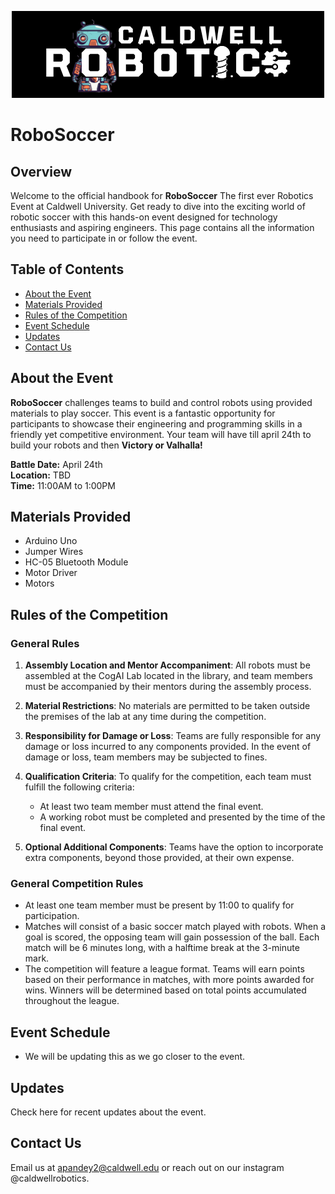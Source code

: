 <p align="center">
  <img src="robotic.png" alt="Description of Image">
</p>

<p align="center">

# **RoboSoccer**
</p>

## Overview

Welcome to the official handbook for **RoboSoccer** The first ever Robotics Event at Caldwell University. Get ready to dive into the exciting world of robotic soccer with this hands-on event designed for technology enthusiasts and aspiring engineers. This page contains all the information you need to participate in or follow the event.



## Table of Contents
- [About the Event](#about-the-event)
- [Materials Provided](#materials-provided)
- [Rules of the Competition](#rules-of-the-competition)
- [Event Schedule](#event-schedule)
- [Updates](#updates)
- [Contact Us](#contact-us)

## About the Event
**RoboSoccer** challenges teams to build and control robots using provided materials to play soccer. This event is a fantastic opportunity for participants to showcase their engineering and programming skills in a friendly yet competitive environment.
Your team will have till april 24th to build your robots and then **Victory or Valhalla!**
  
**Battle Date:** April 24th  
**Location:** TBD  
**Time:** 11:00AM to 1:00PM

## Materials Provided
- Arduino Uno
- Jumper Wires
- HC-05 Bluetooth Module
- Motor Driver
- Motors

## Rules of the Competition

### General Rules

1. **Assembly Location and Mentor Accompaniment**: All robots must be assembled at the CogAI Lab located in the library, and team members must be accompanied by their mentors during the assembly process.

2. **Material Restrictions**: No materials are permitted to be taken outside the premises of the lab at any time during the competition.

3. **Responsibility for Damage or Loss**: Teams are fully responsible for any damage or loss incurred to any components provided. In the event of damage or loss, team members may be subjected to fines.

4. **Qualification Criteria**: To qualify for the competition, each team must fulfill the following criteria:
   - At least two team member must attend the final event.
   - A working robot must be completed and presented by the time of the final event.

5. **Optional Additional Components**: Teams have the option to incorporate extra components, beyond those provided, at their own expense.

### General Competition Rules
- At least one team member must be present by 11:00 to qualify for participation.
- Matches will consist of a basic soccer match played with robots. When a goal is scored, the opposing team will gain possession of the ball. Each match will be 6 minutes long, with a halftime break at the 3-minute mark.
- The competition will feature a league format. Teams will earn points based on their performance in matches, with more points awarded for wins. Winners will be determined based on total points accumulated throughout the league.


## Event Schedule
- We will be updating this as we go closer to the event.


## Updates
Check here for recent updates about the event.

## Contact Us
Email us at  apandey2@caldwell.edu or reach out on our instagram @caldwellrobotics.



